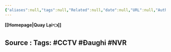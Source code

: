 ```yaml
---
{"aliases":null,"tags":null,"Related":null,"date":null,"URL":null,"Author":null,"dg-publish":true,"image":null,"permalink":"/Electric Engineer/ELV/Bản vẽ CCTV/TÍNH ĐẦU GHI HÌNH CHO HỆ THỐNG CAMERA/","dgPassFrontmatter":true,"noteIcon":"2","created":"2024-02-29T09:58:33.086+07:00","updated":"2024-01-18T10:19:05.000+07:00"}
---
```


**[[Homepage\|Quay Lại👈]]**

Source : 
Tags:  #CCTV #Đaughi #NVR 
---
 